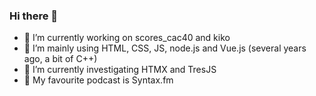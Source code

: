 ### Hi there 👋

- 🔭 I’m currently working on scores_cac40 and kiko
- 🌱 I’m mainly using HTML, CSS, JS, node.js and Vue.js (several years ago, a bit of C++)
- 🌱 I’m currently investigating HTMX and TresJS
- 💬 My favourite podcast is Syntax.fm
<!--
**smartduck66/smartduck66** is a ✨ _special_ ✨ repository because its `README.md` (this file) appears on your GitHub profile.

Here are some ideas to get you started:

- 🔭 I’m currently working on ...
- 🌱 I’m currently learning ...
- 👯 I’m looking to collaborate on ...
- 🤔 I’m looking for help with ...
- 💬 Ask me about ...
- 📫 How to reach me: ...
- 😄 Pronouns: ...
- ⚡ Fun fact: ...
-->
